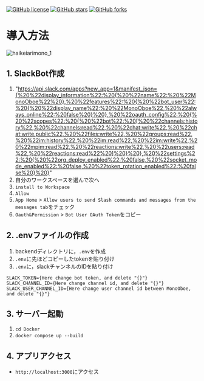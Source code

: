 [![GitHub license](https://img.shields.io/github/license/Keijikotohab/hackathon?style=for-the-badge)](https://github.com/Keijikotohab/hackathon/blob/main/LICENSE)
[![GitHub stars](https://img.shields.io/github/stars/Keijikotohab/hackathon?style=for-the-badge)](https://github.com/Keijikotohab/hackathon/stargazers)
[![GitHub forks](https://img.shields.io/github/forks/Keijikotohab/hackathon?style=for-the-badge)](https://github.com/Keijikotohab/hackathon/network)

# 導入方法
![haikeiarimono_1](https://user-images.githubusercontent.com/62993486/187008580-935290c9-c934-4363-8888-c9ae5b4e559d.png)

## 1. SlackBot作成
1. "https://api.slack.com/apps?new_app=1&manifest_json={%20%22display_information%22:%20{%20%22name%22:%20%22MonoOboe%22%20},%20%22features%22:%20{%20%22bot_user%22:%20{%20%22display_name%22:%20%22MonoOboe%22,%20%22always_online%22:%20false%20}%20},%20%22oauth_config%22:%20{%20%22scopes%22:%20{%20%22bot%22:%20[%20%22channels:history%22,%20%22channels:read%22,%20%22chat:write%22,%20%22chat:write.public%22,%20%22files:write%22,%20%22groups:read%22,%20%22im:history%22,%20%22im:read%22,%20%22im:write%22,%20%22mpim:read%22,%20%22reactions:write%22,%20%22users:read%22,%20%22reactions:read%22%20]%20}%20},%20%22settings%22:%20{%20%22org_deploy_enabled%22:%20false,%20%22socket_mode_enabled%22:%20false,%20%22token_rotation_enabled%22:%20false%20}%20}"
1. 自分のワークスペースを選んで次へ
1. `install to Workspace`
1. `Allow`
1. `App Home` > `Allow users to send Slash commands and messages from the messages tab`をチェック
1. `Oauth&Permission` > `Bot User OAuth Token`をコピー

## 2. .envファイルの作成
1. backendディレクトリに，`.env`を作成
1. `.env`に先ほどコピーしたtokenを貼り付け
1. `.env`に，slackチャンネルのIDを貼り付け
```python:.env
SLACK_TOKEN={Here change bot token, and delete "{}"}
SLACK_CHANNEL_ID={Here change channel id, and delete "{}"}
SLACK_USER_CHANNEL_ID={Here change user channel id between MonoOboe, and delete "{}"}
```
## 3. サーバー起動
1. `cd Docker`
1. `docker compose up --build`

## 4. アプリアクセス
- `http://localhost:3000`にアクセス
